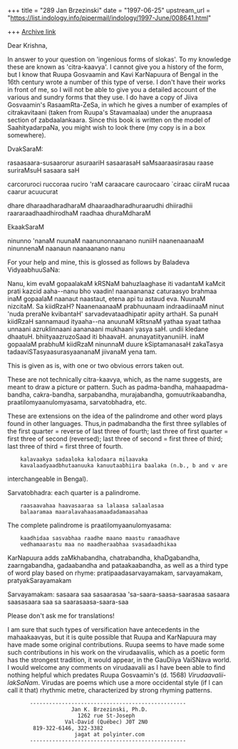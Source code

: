 +++
title = "289 Jan Brzezinski"
date = "1997-06-25"
upstream_url = "https://list.indology.info/pipermail/indology/1997-June/008641.html"

+++
[Archive link](https://list.indology.info/pipermail/indology/1997-June/008641.html)

Dear Krishna,

In answer to your question on 'ingenious forms of slokas'. To my knowledge
these are known as 'citra-kaavya'. I cannot give you a history of the form,
but I know that Ruupa Gosvaamin and Kavi KarNapuura of Bengal in the 16th
century wrote a number of this type of verse. I don't have their works in
front of me, so I will not be able to give you a detailed account of the
various and sundry forms that they use. I do have a copy of Jiiva
Gosvaamin's RasaamRta-ZeSa, in which he gives a number of examples of
citrakavitaani (taken from Ruupa's Stavamaalaa) under the anupraasa section
of zabdaalankaara. Since this book is written on the model of
SaahityadarpaNa, you might wish to look there (my copy is in a box somewhere).

DvakSaraM:

rasaasaara-susaarorur asuraariH sasaarasaH
saMsaaraasirasau raase suriraMsuH sasaara saH

carcoruroci ruccoraa ruciro 'raM caraacare
caurocaaro `ciraac ciiraM rucaa caarur acuucurat 

dhare dharaadharadharaM dhaaraadharadhuraarudhi
dhiiradhii raararaadhaadhirodhaM raadhaa dhuraMdharaM 

EkaakSaraM

ninunno 'nanaM nuunaM naanunonnaanano nuniiH
naanenaanaaM ninunnenaM naanaun naanaanano nanu

For your help and mine, this is glossed as follows by Baladeva VidyaabhuuSaNa:

Nanu, kim evaM gopaalakaM kRSNaM bahuzlaaghase iti vadantaM kaMcit prati
kazcid aaha--nanu bho vaadin! naanaananaz caturaasyo brahmaa inaM gopaalaM
naanaut naastaut, etena api tu astaud eva. NuunaM nizcitaM. Sa kiidRzaH?
NaanenaanaaM prabhuunaam indraadiinaaM ninut 'nuda preraNe kvibantaH'
sarvadevataadhipatir apiity arthaH. Sa punaH kiidRzaH sannamaud ityaaha--na
anuunaM kRtsnaM yathaa syaat tathaa unnaani azruklinnaani aananaani mukhaani
yasya saH. undii kledane dhaatuH. bhiityaazruzoSaad iti bhaavaH.
anunayatiityanuniiH. inaM gopaalaM prabhuM kiidRzaM ninunnaM duure
kSiptamanasaH zakaTasya tadaaviSTasyaasurasyaananaM jiivanaM yena tam.

This is given as is, with one or two obvious errors taken out.

These are not technically citra-kaavya, which, as the name suggests, are
meant to draw a picture or pattern. 
Such as padma-bandha, mahaapadma-bandha, cakra-bandha, sarpabandha,
murajabandha, gomuutrikaabandha, praatilomyaanulomyasama, sarvatobhadra, etc.

These are extensions on the idea of the palindrome and other word plays
found in other languages. Thus,in padmabandha the first three syllables of
the first quarter = reverse of last three of fourth; last three of first
quarter = first three of second (reversed); last three of second = first
three of third; last three of third = first three of fourth.

        kalavaakya sadaaloka kalodaara milaavaka
        kavalaadyaadbhutaanuuka kanuutaabhiira baalaka (n.b., b and v are
interchangeable in Bengal).

Sarvatobhadra: each quarter is a palindrome.

        raasaavahaa haavasaaraa sa lalaasa salaalasaa
        balaaramaa maaralavahaasamaadadamaasahaa

The complete palindrome is praatilomyaanulomyasama:

        kaadhidaa sasvabhaa raadhe maano maastu ramaadhave
        vedhamaarastu maa no maadheraabhaa svasadaadhikaa

KarNapuura adds zaMkhabandha, chatrabandha, khaDgabandha, zaarngabandha,
gadaabandha and pataakaabandha, as well as a third type of word play based
on rhyme: pratipaadasarvayamakam, sarvayamakam, pratyakSarayamakam

Sarvayamakam:
        sasaara saa sasaarasaa 'sa-saara-saasa-saarasaa
        sasaara saasasaara saa sa saarasaasa-saara-saa

Please don't ask me for translations!

I am sure that such types of versification have antecedents in the
mahaakaavyas, but it is quite possible that Ruupa and KarNapuura may have
made some original contributions. Ruupa seems to have made some such
contributions in his work on the virudaavaliis, which as a poetic form has
the strongest tradition, it would appear, in the GauDiiya VaiSNava world. I
would welcome any comments on virudaavalii as I have been able to find
nothing helpful which predates Ruupa Gosvaamin's (d. 1568)
_Virudaavalii-lakSaNam_. Virudas are poems which use a more occidental style
(if I can call it that) rhythmic metre, characterized by strong rhyming
patterns.


           -------------------------------------------------
                        Jan K. Brzezinski, Ph.D.
                          1262 rue St-Joseph
                      Val-David (Québec) J0T 2N0
			819-322-6146, 322-3382
                         jagat at polyinter.com
           -------------------------------------------------





